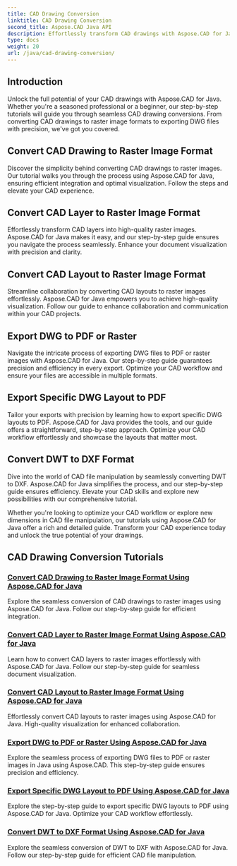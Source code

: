 ```yaml
---
title: CAD Drawing Conversion
linktitle: CAD Drawing Conversion
second_title: Aspose.CAD Java API
description: Effortlessly transform CAD drawings with Aspose.CAD for Java. Learn to convert, export, and optimize your CAD files with precision using our step-by-step tutorials.
type: docs
weight: 20
url: /java/cad-drawing-conversion/
---
```


## Introduction

Unlock the full potential of your CAD drawings with Aspose.CAD for Java. Whether you're a seasoned professional or a beginner, our step-by-step tutorials will guide you through seamless CAD drawing conversions. From converting CAD drawings to raster image formats to exporting DWG files with precision, we've got you covered.

## Convert CAD Drawing to Raster Image Format

Discover the simplicity behind converting CAD drawings to raster images. Our tutorial walks you through the process using Aspose.CAD for Java, ensuring efficient integration and optimal visualization. Follow the steps and elevate your CAD experience.

## Convert CAD Layer to Raster Image Format

Effortlessly transform CAD layers into high-quality raster images. Aspose.CAD for Java makes it easy, and our step-by-step guide ensures you navigate the process seamlessly. Enhance your document visualization with precision and clarity.

## Convert CAD Layout to Raster Image Format

Streamline collaboration by converting CAD layouts to raster images effortlessly. Aspose.CAD for Java empowers you to achieve high-quality visualization. Follow our guide to enhance collaboration and communication within your CAD projects.

## Export DWG to PDF or Raster

Navigate the intricate process of exporting DWG files to PDF or raster images with Aspose.CAD for Java. Our step-by-step guide guarantees precision and efficiency in every export. Optimize your CAD workflow and ensure your files are accessible in multiple formats.

## Export Specific DWG Layout to PDF

Tailor your exports with precision by learning how to export specific DWG layouts to PDF. Aspose.CAD for Java provides the tools, and our guide offers a straightforward, step-by-step approach. Optimize your CAD workflow effortlessly and showcase the layouts that matter most.

## Convert DWT to DXF Format

Dive into the world of CAD file manipulation by seamlessly converting DWT to DXF. Aspose.CAD for Java simplifies the process, and our step-by-step guide ensures efficiency. Elevate your CAD skills and explore new possibilities with our comprehensive tutorial.

Whether you're looking to optimize your CAD workflow or explore new dimensions in CAD file manipulation, our tutorials using Aspose.CAD for Java offer a rich and detailed guide. Transform your CAD experience today and unlock the true potential of your drawings.
## CAD Drawing Conversion Tutorials
### [Convert CAD Drawing to Raster Image Format Using Aspose.CAD for Java](./convert-cad-drawing-to-raster-image/)
Explore the seamless conversion of CAD drawings to raster images using Aspose.CAD for Java. Follow our step-by-step guide for efficient integration.
### [Convert CAD Layer to Raster Image Format Using Aspose.CAD for Java](./convert-cad-layer-to-raster-image/)
Learn how to convert CAD layers to raster images effortlessly with Aspose.CAD for Java. Follow our step-by-step guide for seamless document visualization.
### [Convert CAD Layout to Raster Image Format Using Aspose.CAD for Java](./convert-cad-layout-to-raster-image/)
Effortlessly convert CAD layouts to raster images using Aspose.CAD for Java. High-quality visualization for enhanced collaboration.
### [Export DWG to PDF or Raster Using Aspose.CAD for Java](./export-dwg-to-pdf-or-raster/)
Explore the seamless process of exporting DWG files to PDF or raster images in Java using Aspose.CAD. This step-by-step guide ensures precision and efficiency.
### [Export Specific DWG Layout to PDF Using Aspose.CAD for Java](./export-specific-dwg-layout-to-pdf/)
Explore the step-by-step guide to export specific DWG layouts to PDF using Aspose.CAD for Java. Optimize your CAD workflow effortlessly.
### [Convert DWT to DXF Format Using Aspose.CAD for Java](./convert-dwt-to-dxf/)
Explore the seamless conversion of DWT to DXF with Aspose.CAD for Java. Follow our step-by-step guide for efficient CAD file manipulation.